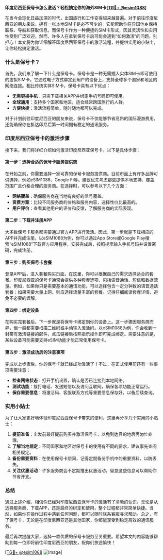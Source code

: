 **印度尼西亚保号卡怎么激活？轻松搞定你的海外SIM卡[[TG💪+ @esim1088](https://t.me/s/esim1088)]**

在当今全球化日益加深的时代，出国旅行和工作变得越来越普遍。对于前往印度尼西亚的朋友来说，拥有一张本地SIM卡是必不可少的，它能帮助你在异国他乡保持联系、导航和获取信息。而保号卡作为一种便捷的SIM卡形式，因其灵活性和实用性受到广泛欢迎。然而，许多人在拿到保号卡后可能会遇到“如何激活”的问题。别担心！本文将为你详细解答印度尼西亚保号卡的激活流程，并提供实用的小贴士，让你轻松搞定激活。

### 什么是保号卡？

首先，我们来了解一下什么是保号卡。保号卡是一种无需插入实体SIM卡即可使用的虚拟SIM卡。它通过电子方式绑定到用户的设备上，支持全球多个国家和地区的网络连接。相比传统实体SIM卡，保号卡具有以下优点：

- **无需更换手机**：只需下载相关APP并绑定手机号码即可使用。
- **全球通用**：支持多个国家和地区，适合经常跨国旅行的人群。
- **方便快捷**：激活流程简单，随时随地都可以完成。

对于计划前往印度尼西亚的朋友来说，保号卡不仅能够节省高昂的国际漫游费用，还能确保你在抵达印尼后第一时间拥有稳定的通讯服务。

### 印度尼西亚保号卡的激活步骤

接下来，我们将详细介绍如何激活印度尼西亚保号卡。以下是具体步骤：

#### 第一步：选择合适的保号卡服务提供商
在开始之前，你需要选择一家可靠的保号卡服务提供商。目前市面上有许多品牌可供选择，例如eSIM1088、Google Fi等。建议优先考虑那些提供本地支持、覆盖范围广且价格合理的服务商。在选择时，可以参考以下几个方面：
- **网络覆盖**：确保服务商在当地有良好的信号覆盖。
- **资费方案**：比较不同服务商的价格和服务内容，选择性价比最高的。
- **用户评价**：查看其他用户的评价和反馈，了解服务商的实际表现。

#### 第二步：下载并注册APP
大多数保号卡服务都需要通过官方APP进行激活。因此，第一步就是下载相应的APP并完成注册。以eSIM1088为例，你可以通过App Store或Google Play搜索“eSIM1088”下载官方应用程序。安装完成后，按照提示输入手机号码并设置密码，完成注册。

#### 第三步：购买保号卡套餐
登录APP后，进入套餐购买页面。在这里，你可以根据自己的需求选择适合的套餐。印度尼西亚的保号卡通常会提供多种套餐选项，包括语音通话、短信和数据流量。例如，如果你只是需要基本的通讯功能，可以选择包含一定分钟数的语音通话套餐；如果需要大量上网，则应选择流量丰富的套餐。记得仔细阅读套餐详情，避免不必要的误解。

#### 第四步：绑定设备
在购买完套餐后，下一步就是将保号卡绑定到你的设备上。这一步骤因服务商而异，但一般都需要扫描二维码或手动输入激活码。以eSIM1088为例，你会收到一封带有激活链接的邮件，点击链接后按照指示操作即可完成绑定。需要注意的是，某些设备可能需要支持eSIM功能才能正常使用保号卡。

#### 第五步：激活成功后的注意事项
完成以上步骤后，你的保号卡就已经成功激活了！不过，在正式使用前还有一些事项需要注意：
- **检查网络状态**：打开手机设置，确认是否已连接到本地网络。
- **测试功能**：拨打电话、发送短信以及访问互联网，确保各项功能正常运行。
- **保存重要信息**：将激活码、客服联系方式等重要信息保存好，以备后续查询。

### 实用小贴士

为了让大家更好地体验印度尼西亚保号卡带来的便利，这里再分享几个实用的小贴士：

1. **提前准备**：出发前最好提前购买并激活保号卡，以免到达目的地后再匆忙处理。
2. **了解当地规定**：不同国家和地区对保号卡的使用有不同的要求，建议事先查阅相关规定。
3. **备份重要资料**：在使用保号卡期间，记得定期备份手机中的重要资料，以防丢失。
4. **关注优惠活动**：许多服务商会不定期推出优惠活动，留意这些信息可以帮助你节省开支。

### 总结

通过上述介绍，相信你已经对印度尼西亚保号卡的激活有了清晰的认识。无论是从选择服务商、下载APP，还是最终的绑定和使用，整个过程都非常简单快捷。当然，如果你在操作过程中遇到任何问题，都可以随时联系客服寻求帮助。总之，有了保号卡，无论是在印度尼西亚还是其他国家，你都能享受到稳定高效的通讯服务。

最后再次提醒大家，选择一款优质的保号卡服务至关重要。希望本文的内容能够帮助到每一位即将前往印度尼西亚的朋友，祝你们旅途愉快！

[[TG💪+ @esim1088](https://t.me/s/esim1088) ![Image](https://i.postimg.cc/4NQfJmqS/Snipaste-2025-05-13-00-14-12.png)]